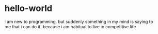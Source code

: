 # hello-world
i am new to programming. but suddenly something in my mind is saying to me that i can do it. because i am habitual to live in competitive life
